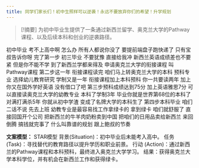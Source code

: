 ```yaml
---
title: 同学们家长们！初中生照样可以逆袭！永远不要放弃你们的希望！升学规划 
---
```

 > [!摘要]
为初中毕业生提供了一条通过新西兰留学、奥克兰大学的Pathway课程、以及后续本科和创业的逆袭路径。

初中毕业
考不上高中啊
怎么办
所有人都说你没了
要提前端盘子跑快递了
只有宝叔告诉你呀
完了第一步
初三毕业
不要犹豫
直接给我冲
新西兰英语成绩差也不要紧
但是你不能不学
到了新西兰学都来得及
申请奥克兰大学的衔接课程
叫Pathway课程
第二步这一年
衔接课程读完
咱们马上转奥克兰大学的本科
预科专业
选择幼儿教育研究
学制又是一年
衔接课程加上本科预科
你一共要读两年
加上你又在国外学好英语
没有借口了吧
第三步预科成绩达到75分
加上英语雅思7分
可以直接读奥克兰大学的幼教专业
本科了学制3年
毕业你就是世界第68位的本科了
对满打满杀5年
你就从初中学渣
变成了名牌大学的本科生了
第四步本科毕业
咱们二话不说
先去上班
幼教专业是最容易找工作拿绿卡的
拿到绿卡
咱们就舒服了
直接回国开个公司
把新西兰的牛羊肉奶粉卖到中国
把咱们的日用品卖给新西兰
来回倒腾
搞钱就完事了
什么叫靠谱的规划
跟上鲍叔的节奏

**文案模型：**
STAR模型
背景(Situation)：初中毕业后未能考入高中。
任务 (Task)：寻找替代的教育路径以提升学历和职业前景。
行动 (Action)：通过新西兰的Pathway课程和本科预科，最终进入奥克兰大学学习。
结果：获得奥克兰大学本科学位，并有机会在新西兰工作和获得绿卡。
